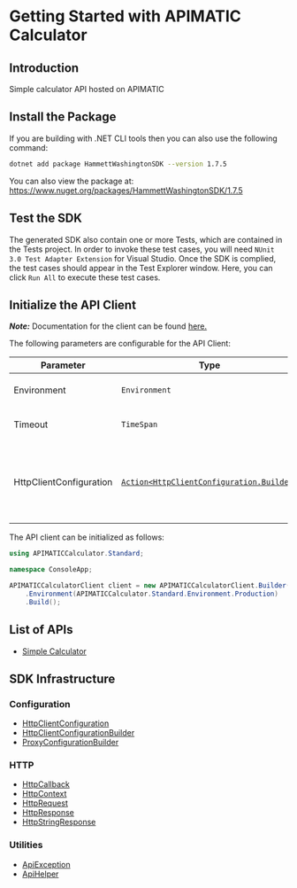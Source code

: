 
# Getting Started with APIMATIC Calculator

## Introduction

Simple calculator API hosted on APIMATIC

## Install the Package

If you are building with .NET CLI tools then you can also use the following command:

```bash
dotnet add package HammettWashingtonSDK --version 1.7.5
```

You can also view the package at:
https://www.nuget.org/packages/HammettWashingtonSDK/1.7.5

## Test the SDK

The generated SDK also contain one or more Tests, which are contained in the Tests project. In order to invoke these test cases, you will need `NUnit 3.0 Test Adapter Extension` for Visual Studio. Once the SDK is complied, the test cases should appear in the Test Explorer window. Here, you can click `Run All` to execute these test cases.

## Initialize the API Client

**_Note:_** Documentation for the client can be found [here.](https://www.github.com/ZahraN444/hammett-washington-dotnet-sdk/tree/1.7.5/doc/client.md)

The following parameters are configurable for the API Client:

| Parameter | Type | Description |
|  --- | --- | --- |
| Environment | `Environment` | The API environment. <br> **Default: `Environment.Production`** |
| Timeout | `TimeSpan` | Http client timeout.<br>*Default*: `TimeSpan.FromSeconds(100)` |
| HttpClientConfiguration | [`Action<HttpClientConfiguration.Builder>`](https://www.github.com/ZahraN444/hammett-washington-dotnet-sdk/tree/1.7.5/doc/http-client-configuration-builder.md) | Action delegate that configures the HTTP client by using the HttpClientConfiguration.Builder for customizing API call settings.<br>*Default*: `new HttpClient()` |

The API client can be initialized as follows:

```csharp
using APIMATICCalculator.Standard;

namespace ConsoleApp;

APIMATICCalculatorClient client = new APIMATICCalculatorClient.Builder()
    .Environment(APIMATICCalculator.Standard.Environment.Production)
    .Build();
```

## List of APIs

* [Simple Calculator](https://www.github.com/ZahraN444/hammett-washington-dotnet-sdk/tree/1.7.5/doc/controllers/simple-calculator.md)

## SDK Infrastructure

### Configuration

* [HttpClientConfiguration](https://www.github.com/ZahraN444/hammett-washington-dotnet-sdk/tree/1.7.5/doc/http-client-configuration.md)
* [HttpClientConfigurationBuilder](https://www.github.com/ZahraN444/hammett-washington-dotnet-sdk/tree/1.7.5/doc/http-client-configuration-builder.md)
* [ProxyConfigurationBuilder](https://www.github.com/ZahraN444/hammett-washington-dotnet-sdk/tree/1.7.5/doc/proxy-configuration-builder.md)

### HTTP

* [HttpCallback](https://www.github.com/ZahraN444/hammett-washington-dotnet-sdk/tree/1.7.5/doc/http-callback.md)
* [HttpContext](https://www.github.com/ZahraN444/hammett-washington-dotnet-sdk/tree/1.7.5/doc/http-context.md)
* [HttpRequest](https://www.github.com/ZahraN444/hammett-washington-dotnet-sdk/tree/1.7.5/doc/http-request.md)
* [HttpResponse](https://www.github.com/ZahraN444/hammett-washington-dotnet-sdk/tree/1.7.5/doc/http-response.md)
* [HttpStringResponse](https://www.github.com/ZahraN444/hammett-washington-dotnet-sdk/tree/1.7.5/doc/http-string-response.md)

### Utilities

* [ApiException](https://www.github.com/ZahraN444/hammett-washington-dotnet-sdk/tree/1.7.5/doc/api-exception.md)
* [ApiHelper](https://www.github.com/ZahraN444/hammett-washington-dotnet-sdk/tree/1.7.5/doc/api-helper.md)

